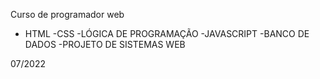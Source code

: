 Curso de programador web 

- HTML
-CSS
-LÓGICA DE PROGRAMAÇÃO 
-JAVASCRIPT
-BANCO DE DADOS
-PROJETO DE SISTEMAS WEB

07/2022